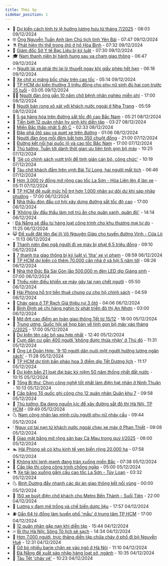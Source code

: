```yaml
---
title: Thời Sự
sidebar_position: 1
---
```


<!-- vnexpress-thoi-su:START -->
- 🦒 [Dự kiến cách tính tỷ lệ hưởng lương hưu từ tháng 7/2025](https://vnexpress.net/du-kien-cach-tinh-ty-le-huong-luong-huu-tu-thang-7-2025-4822966.html) - 08:03 09/12/2024
- 🤓 [Ông Nguyễn Tuấn Anh làm Chủ tịch tỉnh Yên Bái](https://vnexpress.net/ong-nguyen-tuan-anh-lam-chu-tich-tinh-yen-bai-4825646.html) - 07:47 09/12/2024
- ⚗️ [Phát hiện thi thể trong ôtô ở hồ Hòa Bình](https://vnexpress.net/phat-hien-thi-the-trong-oto-o-ho-hoa-binh-4825628.html) - 07:32 09/12/2024
- 🌊 [Giám đốc Sở Y tế Bạc Liêu bị kỷ luật](https://vnexpress.net/giam-doc-so-y-te-bac-lieu-bi-ky-luat-4825624.html) - 07:30 09/12/2024
- 🎓 [Nam thanh niên bị hành hung sau va chạm giao thông](https://vnexpress.net/nam-thanh-nien-bi-hanh-hung-sau-va-cham-giao-thong-4825615.html) - 06:47 09/12/2024
- 🔥 [Người lái xe phải thi lại lý thuyết ngay khi giấy phép hết hạn](https://vnexpress.net/nguoi-lai-xe-phai-thi-lai-ly-thuyet-ngay-khi-giay-phep-het-han-4825503.html) - 06:18 09/12/2024
- 🦏 [Xe chở xi măng bốc cháy trên cao tốc](https://vnexpress.net/xe-cho-xi-mang-boc-chay-tren-cao-toc-4825519.html) - 05:14 09/12/2024
- 👺 [TP HCM dự kiến thưởng 3 triệu đồng cho phụ nữ sinh đủ hai con trước 35 tuổi](https://vnexpress.net/tp-hcm-du-kien-thuong-3-trieu-dong-cho-phu-nu-sinh-du-hai-con-truoc-35-tuoi-4825489.html) - 03:05 09/12/2024
- 🧑‍🏫 [Người đàn ông gần 10 năm chở bệnh nhân nghèo miễn phí](https://vnexpress.net/nguoi-dan-ong-gan-10-nam-cho-benh-nhan-ngheo-mien-phi-4824369.html) - 17:00 08/12/2024
- 🚦 [Người bán rong xô xát với khách nước ngoài ở Nha Trang](https://vnexpress.net/nguoi-ban-rong-xo-xat-voi-khach-nuoc-ngoai-o-nha-trang-4825286.html) - 05:59 08/12/2024
- 🎉 [5 ga hàng hóa trên đường sắt tốc độ cao Bắc Nam](https://vnexpress.net/5-ga-hang-hoa-tren-duong-sat-toc-do-cao-bac-nam-4825277.html) - 05:21 08/12/2024
- 🦒 [Tiễn biệt 12 quân nhân hy sinh khi diễn tập](https://vnexpress.net/tien-biet-12-quan-nhan-hy-sinh-khi-dien-tap-4825243.html) - 03:27 08/12/2024
- 🤗 [Miền Bắc thấp nhất 5 độ C](https://vnexpress.net/mien-bac-thap-nhat-5-do-c-4825227.html) - 02:33 08/12/2024
- 💼 [Đập phá ôtô sau va quẹt xe trên đường](https://vnexpress.net/dap-pha-oto-sau-va-quet-xe-tren-duong-4825212.html) - 01:06 08/12/2024
- 🤩 [Người đàn ông mỗi đêm bắt hơn 350 chuột đồng](https://vnexpress.net/nguoi-dan-ong-moi-dem-bat-hon-350-chuot-dong-4824820.html) - 21:00 07/12/2024
- 🤡 [Đường kết nối hai quốc lộ và cao tốc Bắc Nam](https://vnexpress.net/duong-ket-noi-hai-quoc-lo-va-cao-toc-bac-nam-4825045.html) - 17:00 07/12/2024
- 💯 [Thủ tướng: Tuần tới dành thời gian ưu tiên tinh gọn bộ máy](https://vnexpress.net/thu-tuong-tuan-toi-danh-thoi-gian-uu-tien-tinh-gon-bo-may-4825093.html) - 10:25 07/12/2024
- 👺 [&#39;Sẽ có chính sách vượt trội để tinh giản cán bộ, công chức&#39;](https://vnexpress.net/se-co-chinh-sach-vuot-troi-de-tinh-gian-can-bo-cong-chuc-4825113.html) - 10:19 07/12/2024
- 🌮 [Tàu chở khách đắm trên vịnh Bái Tử Long, hai người mất tích](https://vnexpress.net/tau-cho-khach-dam-tren-vinh-bai-tu-long-hai-nguoi-mat-tich-4825053.html) - 06:46 07/12/2024
- 🥸 [Hơn 3.000 tỷ đồng mở rộng cao tốc La Sơn - Hòa Liên lên 4 làn xe](https://vnexpress.net/hon-3-000-ty-dong-mo-rong-cao-toc-la-son-hoa-lien-len-4-lan-xe-4825016.html) - 05:11 07/12/2024
- 🐻 [TP HCM đề xuất mức hỗ trợ hơn 1.000 nhân sự dôi dư khi sáp nhập phường](https://vnexpress.net/tp-hcm-de-xuat-muc-ho-tro-hon-1-000-nhan-su-doi-du-khi-sap-nhap-phuong-4824878.html) - 17:00 06/12/2024
- 👀 [Nhà thầu đón đầu cơ hội xây dựng đường sắt tốc độ cao](https://vnexpress.net/nha-thau-don-dau-co-hoi-xay-dung-duong-sat-toc-do-cao-4824573.html) - 17:00 06/12/2024
- 🤔 [&#39;Không lấy đấu thầu làm nơi trú ẩn cho quân xanh, quân đỏ&#39;](https://vnexpress.net/khong-lay-dau-thau-lam-noi-tru-an-cho-quan-xanh-quan-do-4824853.html) - 14:14 06/12/2024
- 🕯 [Đà Nẵng sẽ đầu tư hàng loạt công trình cho khu thương mại tự do](https://vnexpress.net/da-nang-se-dau-tu-hang-loat-cong-trinh-cho-khu-thuong-mai-tu-do-4824764.html) - 11:25 06/12/2024
- 😺 [Đề xuất đặt tên đại lộ Võ Nguyên Giáp cho tuyến đường Vinh - Cửa Lò](https://vnexpress.net/de-xuat-dat-ten-dai-lo-vo-nguyen-giap-cho-tuyen-duong-vinh-cua-lo-4824809.html) - 11:13 06/12/2024
- 🦆 [Thanh niên đạp ngã người đi xe máy bị phạt 6,5 triệu đồng](https://vnexpress.net/thanh-nien-dap-nga-nguoi-di-xe-may-bi-phat-6-5-trieu-dong-4824760.html) - 09:10 06/12/2024
- 🧰 [7 thanh tra giao thông bị kỷ luật vì &#39;tha&#39; xe vi phạm](https://vnexpress.net/7-thanh-tra-giao-thong-bi-ky-luat-vi-tha-xe-vi-pham-4824739.html) - 08:59 06/12/2024
- 🦍 [TP HCM dự kiến có thêm 70.000 căn nhà ở xã hội 5 năm tới](https://vnexpress.net/tp-hcm-du-kien-co-them-70-000-can-nha-o-xa-hoi-5-nam-toi-4824716.html) - 08:26 06/12/2024
- 🧰 [Nhà thờ Đức Bà Sài Gòn lắp 500.000 m đèn LED dịp Giáng sinh](https://vnexpress.net/nha-tho-duc-ba-sai-gon-lap-500-000-m-den-led-dip-giang-sinh-4824481.html) - 07:00 06/12/2024
- 💃 [Thiếu niên điều khiển xe máy gây tai nạn chết người](https://vnexpress.net/thieu-nien-dieu-khien-xe-may-gay-tai-nan-chet-nguoi-4824625.html) - 05:50 06/12/2024
- 🧰 [Hải Phòng hỗ trợ tiền thuê chung cư cho hộ chính sách](https://vnexpress.net/hai-phong-ho-tro-tien-thue-chung-cu-cho-ho-chinh-sach-4824565.html) - 04:59 06/12/2024
- 🚀 [Cháy gara ở TP Rạch Giá thiêu rụi 3 ôtô](https://vnexpress.net/chay-gara-o-tp-rach-gia-thieu-rui-3-oto-4824590.html) - 04:06 06/12/2024
- 🎊 [Bình Định sẽ chi hàng nghìn tỷ phát triển đô thị An Nhơn](https://vnexpress.net/binh-dinh-se-chi-hang-nghin-ty-phat-trien-do-thi-an-nhon-4822851.html) - 03:00 06/12/2024
- 🤭 [Mở đợt cao điểm an toàn giao thông Tết từ 15/12](https://vnexpress.net/mo-dot-cao-diem-an-toan-giao-thong-tet-tu-15-12-4824425.html) - 18:00 05/12/2024
- 🤗 [Trung ương, Quốc hội sẽ họp bàn về tinh gọn bộ máy vào tháng 2/2025](https://vnexpress.net/trung-uong-quoc-hoi-se-hop-ban-ve-tinh-gon-bo-may-vao-thang-2-2025-4824399.html) - 17:00 05/12/2024
- 🌈 [Dự kiến tên các bộ sau hợp nhất](https://vnexpress.net/du-kien-ten-cac-bo-sau-hop-nhat-4824358.html) - 12:40 05/12/2024
- 🦣 [Cụm dân cư gần 400 người &#39;không được thừa nhận&#39; ở Thủ đô](https://vnexpress.net/cum-dan-cu-gan-400-nguoi-khong-duoc-thua-nhan-o-thu-do-4824354.html) - 11:31 05/12/2024
- 🎡 [Ông Lê Doãn Hợp: &#39;9-10 người dân nuôi một người hưởng lương ngân sách&#39;](https://vnexpress.net/ong-le-doan-hop-9-10-nguoi-dan-nuoi-mot-nguoi-huong-luong-ngan-sach-4824367.html) - 11:28 05/12/2024
- 🦏 [TP HCM dự tính bắn pháo hoa 3 điểm dịp Tết Dương lịch](https://vnexpress.net/tp-hcm-du-tinh-ban-phao-hoa-3-diem-dip-tet-duong-lich-4824368.html) - 11:17 05/12/2024
- 🎊 [Dự kiến bắn 21 loạt đại bác kỷ niệm 50 năm thống nhất đất nước](https://vnexpress.net/du-kien-ban-21-loat-dai-bac-ky-niem-50-nam-thong-nhat-dat-nuoc-4824353.html) - 10:15 05/12/2024
- 🫶 [Tổng Bí thư: Chọn công nghệ tốt nhất làm điện hạt nhân ở Ninh Thuận](https://vnexpress.net/tong-bi-thu-chon-cong-nghe-tot-nhat-lam-dien-hat-nhan-o-ninh-thuan-4824292.html) - 10:13 05/12/2024
- 🤔 [Cấp bằng Tổ quốc ghi công cho 12 quân nhân Quân khu 7](https://vnexpress.net/cap-bang-to-quoc-ghi-cong-cho-12-quan-nhan-quan-khu-7-4824174.html) - 09:58 05/12/2024
- 🤠 [Thủ tướng: Đa dạng nguồn lực để xây đường sắt đô thị Hà Nội, TP HCM](https://vnexpress.net/thu-tuong-da-dang-nguon-luc-de-xay-duong-sat-do-thi-ha-noi-tp-hcm-4824322.html) - 09:49 05/12/2024
- 🌜 [Nam công nhân lao mình cứu người phụ nữ nhảy cầu](https://vnexpress.net/nam-cong-nhan-lao-minh-cuu-nguoi-phu-nu-nhay-cau-4824293.html) - 09:44 05/12/2024
- 🕯 [Nguy cơ tai nạn từ khách nước ngoài chạy xe máy ở Phan Thiết](https://vnexpress.net/nguy-co-tai-nan-tu-khach-nuoc-ngoai-chay-xe-may-o-phan-thiet-4822024.html) - 09:08 05/12/2024
- 🤔 [Giao mặt bằng mở rộng sân bay Cà Mau trong quý I/2025](https://vnexpress.net/giao-mat-bang-mo-rong-san-bay-ca-mau-trong-quy-i-2025-4824221.html) - 08:00 05/12/2024
- 🏊 [Hải Phòng sẽ có khu kinh tế ven biển rộng 20.000 ha](https://vnexpress.net/hai-phong-se-co-khu-kinh-te-ven-bien-rong-20-000-ha-4824173.html) - 07:58 05/12/2024
- 🌮 [Không khí lạnh mạnh đang tràn xuống miền Bắc](https://vnexpress.net/khong-khi-lanh-manh-dang-tran-xuong-mien-bac-4824181.html) - 07:38 05/12/2024
- 🫣 [Cấp tập thi công công trình chống ngập](https://vnexpress.net/cap-tap-thi-cong-cong-trinh-chong-ngap-4823694.html) - 05:00 05/12/2024
- ⚗️ [Xe tải lao xuống gầm cầu cao tốc La Sơn - Túy Loan](https://vnexpress.net/xe-tai-lao-xuong-gam-cau-cao-toc-la-son-tuy-loan-4824078.html) - 03:32 05/12/2024
- 🌜 [Bình Dương đẩy nhanh các dự án giao thông kết nối vùng](https://vnexpress.net/binh-duong-day-nhanh-cac-du-an-giao-thong-ket-noi-vung-4823939.html) - 00:00 05/12/2024
- 🌁 [150 xe buýt điện chở khách cho Metro Bến Thành - Suối Tiên](https://vnexpress.net/150-xe-buyt-dien-cho-khach-cho-metro-ben-thanh-suoi-tien-4823931.html) - 22:00 04/12/2024
- 🐲 [Lương y đam mê trồng và chế biến dược liệu](https://vnexpress.net/luong-y-dam-me-trong-va-che-bien-duoc-lieu-4823357.html) - 17:57 04/12/2024
- ⛽️ [Gần 64 tỷ đồng làm tuyến phố &#39;mẫu&#39; ở trung tâm TP HCM](https://vnexpress.net/gan-64-ty-dong-lam-tuyen-pho-mau-o-trung-tam-tp-hcm-4823895.html) - 17:00 04/12/2024
- 🗽 [12 quân nhân gặp nạn khi diễn tập](https://vnexpress.net/12-quan-nhan-gap-nan-khi-dien-tap-4823956.html) - 15:44 04/12/2024
- 🔥 [Bí thư Hà Nội: Sông Tô lịch sẽ sạch](https://vnexpress.net/bi-thu-ha-noi-song-to-lich-se-sach-4823909.html) - 14:34 04/12/2024
- 💯 [Hơn 7.000 người, trực thăng diễn tập chữa cháy ở phố đi bộ Nguyễn Huệ](https://vnexpress.net/hon-7-000-nguoi-truc-thang-dien-tap-chua-chay-o-pho-di-bo-nguyen-hue-4823921.html) - 12:31 04/12/2024
- 🦆 [Gỡ bỏ nhiều barie chặn xe vào ngõ ở Hà Nội](https://vnexpress.net/go-bo-nhieu-barie-chan-xe-vao-ngo-o-ha-noi-4823779.html) - 11:10 04/12/2024
- 🫣 [Đà Nẵng đề xuất sáp nhập hàng loạt sở, ngành](https://vnexpress.net/da-nang-de-xuat-sap-nhap-hang-loat-so-nganh-4823853.html) - 10:35 04/12/2024
- 🤡 [Tàu Tết &#39;cháy vé&#39;](https://vnexpress.net/tau-tet-chay-ve-4823862.html) - 10:23 04/12/2024<!-- vnexpress-thoi-su:END -->